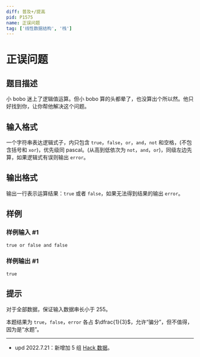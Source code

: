```yaml
---
diff: 普及+/提高
pid: P1575
name: 正误问题
tag: ['线性数据结构', '栈']
---
```

# 正误问题
## 题目描述

小 bobo 迷上了逻辑值运算。但小 bobo 算的头都晕了，也没算出个所以然。他只好找到你，让你帮他解决这个问题。

## 输入格式

一个字符串表达逻辑式子，内只包含 `true`，`false`，`or`，`and`，`not` 和空格，(不包含括号和 `xor`)，优先级同 pascal。(从高到低依次为 `not`，`and`，`or`)，同级左边先算，如果逻辑式有误则输出 `error`。

## 输出格式

输出一行表示运算结果：`true` 或者 `false`，如果无法得到结果的输出 `error`。

## 样例

### 样例输入 #1
```
true or false and false
```
### 样例输出 #1
```
true
```
## 提示

对于全部数据，保证输入数据串长小于 $255$。

本题结果为 `true`，`false`，`error` 各占 $\dfrac{1}{3}$，允许“骗分”，但不值得，因为是“水题”。

---

- $\text{upd 2022.7.21}$：新增加 $5$ 组 [Hack 数据](https://www.luogu.com.cn/discuss/459823)。
